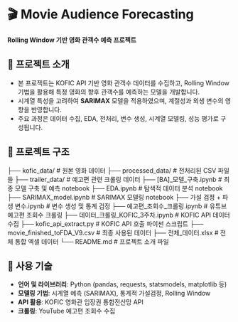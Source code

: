 # 🎬 Movie Audience Forecasting  
**Rolling Window 기반 영화 관객수 예측 프로젝트**

## 📌 프로젝트 소개
- 본 프로젝트는 KOFIC API 기반 영화 관객수 데이터를 수집하고, Rolling Window 기법을 활용해 특정 영화의 향후 관객수를 예측하는 모델을 개발합니다.
- 시계열 특성을 고려하여 **SARIMAX** 모델을 적용하였으며, 계절성과 외생 변수의 영향을 반영합니다.
- 주요 과정은 데이터 수집, EDA, 전처리, 변수 생성, 시계열 모델링, 성능 평가로 구성됩니다.

## 🧱 프로젝트 구조
├── kofic_data/ # 원본 영화 데이터
├── processed_data/ # 전처리된 CSV 파일들
├── trailer_data/ # 예고편 관련 크롤링 데이터
├── [BA]_모델_구축.ipynb # 최종 모델 구축 및 예측 notebook
├── EDA.ipynb # 탐색적 데이터 분석 notebook
├── SARIMAX_model.ipynb # SARIMAX 모델링 notebook
├── 가설 검정 + 파생 변수.ipynb # 변수 생성 및 통계 검정
├── 예고편_조회수_크롤링.ipynb # 유튜브 예고편 조회수 크롤링
├── 데이터_크롤링_KOFIC_3주차.ipynb # KOFIC API 데이터 수집
├── kofic_api_extract.py # KOFIC API 호출 파이썬 스크립트
├── movie_finished_toFDA_V9.csv # 최종 사용된 데이터
├── 전체_데이터.xlsx # 전체 통합 엑셀 데이터
└── README.md # 프로젝트 소개 파일


## 🔧 사용 기술
- **언어 및 라이브러리**: Python (pandas, requests, statsmodels, matplotlib 등)
- **모델링 기법**: 시계열 예측 (SARIMAX), 통계적 가설검정, Rolling Window
- **API 활용**: KOFIC 영화관 입장권 통합전산망 API
- **크롤링**: YouTube 예고편 조회수 수집

